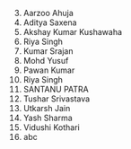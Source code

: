 3. Aarzoo Ahuja
4. Aditya Saxena
5. Akshay Kumar Kushawaha
6. Riya Singh
7. Kumar Srajan
9. Mohd Yusuf
10. Pawan Kumar
11. Riya Singh
12. SANTANU PATRA
15. Tushar Srivastava
16. Utkarsh Jain
17. Yash Sharma
20. Vidushi Kothari
21. abc
